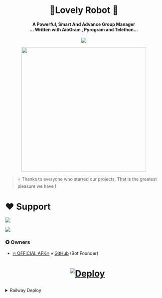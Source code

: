  <h1 align="center"><b>🌹Lovely Robot 🌹</b></h1>

<h4 align="center">A Powerful, Smart And Advance Group Manager <br> ... Written with AioGram , Pyrogram and Telethon...</h4>
<p align='center'>
  <a href="https://www.python.org/" alt="made-with-python"> <img src="https://telegra.ph/file/09314a3492d7e68489b75.jpg" /> </a>

<p align="center"><a href="https://t.me/Blaze_support"><img src="nh" width="400"></a></p>


> ⭐️ Thanks to everyone who starred our projects,
 That is the greatest pleasure we have !

# ❤️ Support
<a href="https://t.me/blaze_Support"><img src="https://img.shields.io/badge/Join-Telegram%20Channel-red.svg?logo=Telegram"></a>

<a href="https://t.me/the_blaze_Network"><img src="https://img.shields.io/badge/Join-Telegram%20Group-blue.svg?logo=telegram"></a>



### ✪ Owners
- [🔥 OFFICIAL AFK🔥](https://t.me/LOG_AFK) » [GitHub](https://github.com/OFFICIAL-AFK-XD) (Bot Founder)


  <h1>
    <p align="center">
        <a href="https://heroku.com/deploy?template=https://github.com/OFFICIAL-AFK-XD/Lovely-Robot">
            <img src="https://www.herokucdn.com/deploy/button.svg" alt="Deploy">
        </a>
    </p>
</h1>

</details> 

<details>
	<summary>Railway Deploy</summary>
	<br>
	<b>
The Unlimited Dyons to Deploy This Bot is Via Railway.
		In Order To deploy, You Just add The Variables Manually in Railway and Done!</b>
	
  <h1>
    <p align="center">
        <a href="https://railway.app/new/template?template=https://github.com/Official-afk-xD/Lovely-Robot">
            <img src="https://railway.app/button.svg" alt="Deploy">
        </a>
    </p>
</h1>


### ✪ Supporters
- no one -_-

## All who helped at a glance 

> This project exists thanks to these awesome developers and their codes and contributions.
> And credits goes to all who supported, all who helped and API & environmental equirement package devs and all projects helped in making this project.
> Special thanks to you for using bot
